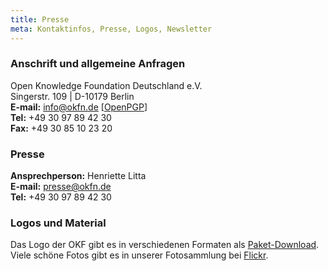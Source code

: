 ```yaml
---
title: Presse
meta: Kontaktinfos, Presse, Logos, Newsletter
---
```


### Anschrift und allgemeine Anfragen

Open Knowledge Foundation Deutschland e.V.<br>
Singerstr. 109 | D-10179 Berlin <br>
**E-mail:** info@okfn.de [<a href="/okf/info_okfn_de_pub.asc">OpenPGP</a>]<br>
**Tel:** +49 30 97 89 42 30<br>
**Fax:** +49 30 85 10 23 20


### Presse

**Ansprechperson:**
Henriette Litta<br>
**E-mail:** presse@okfn.de<br>
**Tel:** +49 30 97 89 42 30

### Logos und Material

Das Logo der OKF gibt es in verschiedenen Formaten als [Paket-Download](/files/logos/Logos_okfde.zip). Viele schöne Fotos gibt es in unserer Fotosammlung bei [Flickr](https://www.flickr.com/photos/okfde/sets/).

